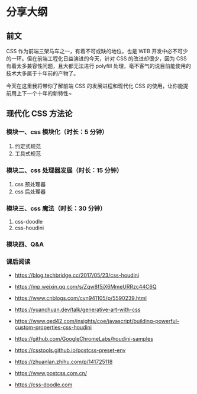 # 分享大纲

## 前文

CSS 作为前端三架马车之一，有着不可或缺的地位，也是 WEB 开发中必不可少的一环。但在前端工程化日益演进的今天，针对 CSS 的改进却很少，因为 CSS 有着太多兼容性问题，且大都无法进行 polyfill 处理，毫不客气的说目前能使用的技术大多属于十年前的产物了。

今天在这里我将带你了解前端 CSS 的发展进程和现代化 CSS 的使用，让你能提前用上下一个十年的新特性~

## 现代化 CSS 方法论

### 模块一、css 模块化（时长：5 分钟）

1. 约定式规范
2. 工具式规范

### 模块二、css 处理器发展（时长：15 分钟）

1. css 预处理器
2. css 后处理器

### 模块三、css 魔法（时长：30 分钟）

1. css-doodle
2. css-houdini

### 模块四、Q&A

### 课后阅读

- <https://blog.techbridge.cc/2017/05/23/css-houdini>

- <https://mp.weixin.qq.com/s/Zqw8f5jX6MmeURRzc44C6Q>

- <https://www.cnblogs.com/cyn941105/p/5590239.html>

- <https://yuanchuan.dev/talk/generative-art-with-css>

- <https://www.qed42.com/insights/coe/javascript/building-powerful-custom-properties-css-houdini>

- <https://github.com/GoogleChromeLabs/houdini-samples>

- <https://csstools.github.io/postcss-preset-env>

- <https://zhuanlan.zhihu.com/p/141725118>

- <https://www.postcss.com.cn/>

- <https://css-doodle.com>
